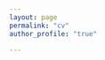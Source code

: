 ```yaml
---
layout: page
permalink: "cv"
author_profile: "true"

---
```


<object data="/assets/cv.pdf" width="100%" height="800px" type='application/pdf'></object>
